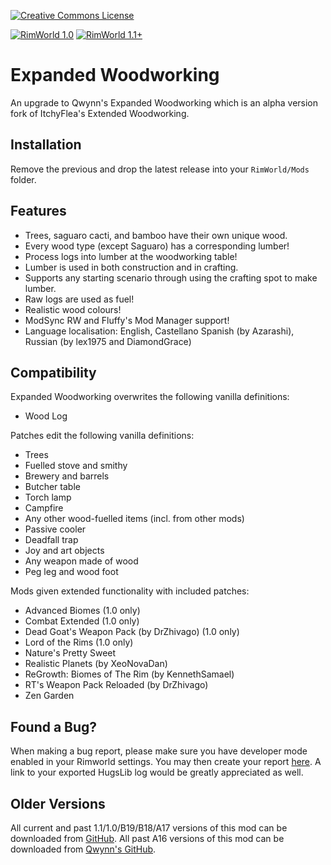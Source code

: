 [![Creative Commons License](https://i.creativecommons.org/l/by-nc-sa/4.0/80x15.png)](https://creativecommons.org/licenses/by-nc-sa/4.0/)

[![RimWorld 1.0](https://img.shields.io/badge/RimWorld-1.0-brightgreen.svg)](http://rimworldgame.com/)
[![RimWorld 1.1+](https://img.shields.io/badge/RimWorld-1.1%2B-brightgreen)](http://rimworldgame.com/)

# Expanded Woodworking
An upgrade to Qwynn's Expanded Woodworking which is an alpha version fork of ItchyFlea's Extended Woodworking.

## Installation
Remove the previous and drop the latest release into your `RimWorld/Mods` folder.

## Features
- Trees, saguaro cacti, and bamboo have their own unique wood.
- Every wood type (except Saguaro) has a corresponding lumber!
- Process logs into lumber at the woodworking table!
- Lumber is used in both construction and in crafting.
- Supports any starting scenario through using the crafting spot to make lumber.
- Raw logs are used as fuel!
- Realistic wood colours!
- ModSync RW and Fluffy's Mod Manager support!
- Language localisation: English, Castellano Spanish (by Azarashi), Russian (by lex1975 and DiamondGrace)

## Compatibility
Expanded Woodworking overwrites the following vanilla definitions:

- Wood Log

Patches edit the following vanilla definitions:

- Trees
- Fuelled stove and smithy
- Brewery and barrels
- Butcher table
- Torch lamp
- Campfire
- Any other wood-fuelled items (incl. from other mods)
- Passive cooler
- Deadfall trap
- Joy and art objects
- Any weapon made of wood
- Peg leg and wood foot

Mods given extended functionality with included patches:

- Advanced Biomes (1.0 only)
- Combat Extended (1.0 only)
- Dead Goat's Weapon Pack (by DrZhivago) (1.0 only)
- Lord of the Rims (1.0 only)
- Nature's Pretty Sweet
- Realistic Planets (by XeoNovaDan)
- ReGrowth: Biomes of The Rim (by KennethSamael)
- RT's Weapon Pack Reloaded (by DrZhivago)
- Zen Garden

## Found a Bug?
When making a bug report, please make sure you have developer mode enabled in your Rimworld settings. You may then create your report [here](https://github.com/Adventurer13/ExpandedWoodworking/issues). A link to your exported HugsLib log would be greatly appreciated as well.

## Older Versions
All current and past 1.1/1.0/B19/B18/A17 versions of this mod can be downloaded from [GitHub](https://github.com/Adventurer13/ExpandedWoodworking/releases).
All past A16 versions of this mod can be downloaded from [Qwynn's GitHub](https://github.com/Qwynn/ExpandedWoodworking/releases).
